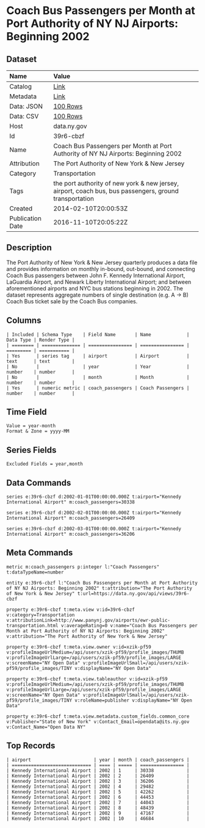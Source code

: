 # Coach Bus Passengers per Month at Port Authority of NY NJ Airports: Beginning 2002

## Dataset

| Name | Value |
| :--- | :---- |
| Catalog | [Link](https://catalog.data.gov/dataset/coach-bus-passengers-per-month-at-port-authority-of-ny-nj-airports-beginning-2002) |
| Metadata | [Link](https://data.ny.gov/api/views/39r6-cbzf) |
| Data: JSON | [100 Rows](https://data.ny.gov/api/views/39r6-cbzf/rows.json?max_rows=100) |
| Data: CSV | [100 Rows](https://data.ny.gov/api/views/39r6-cbzf/rows.csv?max_rows=100) |
| Host | data.ny.gov |
| Id | 39r6-cbzf |
| Name | Coach Bus Passengers per Month at Port Authority of NY NJ Airports: Beginning 2002 |
| Attribution | The Port Authority of New York & New Jersey |
| Category | Transportation |
| Tags | the port authority of new york & new jersey, airport, coach bus, bus passengers, ground transportation |
| Created | 2014-02-10T20:00:53Z |
| Publication Date | 2016-11-10T20:05:22Z |

## Description

The Port Authority of New York & New Jersey quarterly produces a data file and provides information on monthly in-bound, out-bound, and connecting Coach Bus passengers between John F. Kennedy International Airport, LaGuardia Airport, and Newark Liberty International Airport; and between aforementioned airports and NYC bus stations beginning in 2002. The dataset represents aggregate numbers of single destination (e.g. A -> B) Coach Bus ticket sale by the Coach Bus companies.

## Columns

```ls
| Included | Schema Type    | Field Name       | Name             | Data Type | Render Type |
| ======== | ============== | ================ | ================ | ========= | =========== |
| Yes      | series tag     | airport          | Airport          | text      | text        |
| No       |                | year             | Year             | number    | number      |
| No       |                | month            | Month            | number    | number      |
| Yes      | numeric metric | coach_passengers | Coach Passengers | number    | number      |
```

## Time Field

```ls
Value = year-month
Format & Zone = yyyy-MM
```

## Series Fields

```ls
Excluded Fields = year,month
```

## Data Commands

```ls
series e:39r6-cbzf d:2002-01-01T00:00:00.000Z t:airport="Kennedy International Airport" m:coach_passengers=30338

series e:39r6-cbzf d:2002-02-01T00:00:00.000Z t:airport="Kennedy International Airport" m:coach_passengers=26409

series e:39r6-cbzf d:2002-03-01T00:00:00.000Z t:airport="Kennedy International Airport" m:coach_passengers=36206
```

## Meta Commands

```ls
metric m:coach_passengers p:integer l:"Coach Passengers" t:dataTypeName=number

entity e:39r6-cbzf l:"Coach Bus Passengers per Month at Port Authority of NY NJ Airports: Beginning 2002" t:attribution="The Port Authority of New York & New Jersey" t:url=https://data.ny.gov/api/views/39r6-cbzf

property e:39r6-cbzf t:meta.view v:id=39r6-cbzf v:category=Transportation v:attributionLink=http://www.panynj.gov/airports/ewr-public-transportation.html v:averageRating=0 v:name="Coach Bus Passengers per Month at Port Authority of NY NJ Airports: Beginning 2002" v:attribution="The Port Authority of New York & New Jersey"

property e:39r6-cbzf t:meta.view.owner v:id=xzik-pf59 v:profileImageUrlMedium=/api/users/xzik-pf59/profile_images/THUMB v:profileImageUrlLarge=/api/users/xzik-pf59/profile_images/LARGE v:screenName="NY Open Data" v:profileImageUrlSmall=/api/users/xzik-pf59/profile_images/TINY v:displayName="NY Open Data"

property e:39r6-cbzf t:meta.view.tableauthor v:id=xzik-pf59 v:profileImageUrlMedium=/api/users/xzik-pf59/profile_images/THUMB v:profileImageUrlLarge=/api/users/xzik-pf59/profile_images/LARGE v:screenName="NY Open Data" v:profileImageUrlSmall=/api/users/xzik-pf59/profile_images/TINY v:roleName=publisher v:displayName="NY Open Data"

property e:39r6-cbzf t:meta.view.metadata.custom_fields.common_core v:Publisher="State of New York" v:Contact_Email=opendata@its.ny.gov v:Contact_Name="Open Data NY"
```

## Top Records

```ls
| airport                       | year | month | coach_passengers | 
| ============================= | ==== | ===== | ================ | 
| Kennedy International Airport | 2002 | 1     | 30338            | 
| Kennedy International Airport | 2002 | 2     | 26409            | 
| Kennedy International Airport | 2002 | 3     | 36206            | 
| Kennedy International Airport | 2002 | 4     | 29482            | 
| Kennedy International Airport | 2002 | 5     | 42262            | 
| Kennedy International Airport | 2002 | 6     | 44453            | 
| Kennedy International Airport | 2002 | 7     | 44043            | 
| Kennedy International Airport | 2002 | 8     | 48439            | 
| Kennedy International Airport | 2002 | 9     | 47167            | 
| Kennedy International Airport | 2002 | 10    | 46684            | 
```